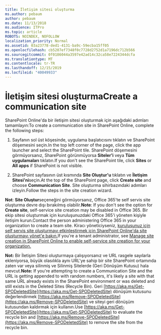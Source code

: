 ```yaml
---
title: İletişim sitesi oluşturma
ms.author: pebaum
author: pebaum
ms.date: 11/13/2018
ms.audience: ITPro
ms.topic: article
ROBOTS: NOINDEX, NOFOLLOW
localization_priority: Normal
ms.assetid: 03a23778-ded1-4131-ba9c-59ecba15ff05
ms.openlocfilehash: cb5207ef7348f0c7728d2752d1a7196dc712b566
ms.sourcegitcommit: 0f0186044a3597e42ad14c32ca58e7224344dcfa
ms.translationtype: MT
ms.contentlocale: tr-TR
ms.lasthandoff: 12/15/2019
ms.locfileid: "40049933"
---
```

# <a name="create-a-communication-site"></a><span data-ttu-id="bda1c-102">İletişim sitesi oluşturma</span><span class="sxs-lookup"><span data-stu-id="bda1c-102">Create a communication site</span></span>

<span data-ttu-id="bda1c-103">SharePoint Online'da bir iletişim sitesi oluşturmak için aşağıdaki adımları tamamlayın:</span><span class="sxs-lookup"><span data-stu-id="bda1c-103">To create a communication site in SharePoint Online, complete the following steps:</span></span> 
  
1. <span data-ttu-id="bda1c-104">Sayfanın sol üst köşesinde, uygulama başlatıcısını tıklatın ve SharePoint döşemesini seçin.</span><span class="sxs-lookup"><span data-stu-id="bda1c-104">In the top left corner of the page, click the app launcher and select the SharePoint tile.</span></span> <span data-ttu-id="bda1c-105">SharePoint döşemesini görmüyorsanız, SharePoint görünmüyorsa **Siteler'i** veya **Tüm uygulamaları** tıklatın.</span><span class="sxs-lookup"><span data-stu-id="bda1c-105">If you don't see the SharePoint tile, click **Sites** or **All apps** if SharePoint is not visible.</span></span> 
    
2. <span data-ttu-id="bda1c-106">SharePoint sayfasının üst kısmında **Site Oluştur'u** tıklatın ve **İletişim Sitesi'ni**seçin.</span><span class="sxs-lookup"><span data-stu-id="bda1c-106">At the top of the SharePoint page, click **Create site** and choose **Communication Site**.</span></span> <span data-ttu-id="bda1c-107">Site oluşturma sihirbazındaki adımları izleyin.</span><span class="sxs-lookup"><span data-stu-id="bda1c-107">Follow the steps in the site creation wizard.</span></span> 
    
 <span data-ttu-id="bda1c-108">**Not**: **Site Oluştur**seçeneğini görmüyorsanız, Office 365'te self servis site oluşturma devre dışı bırakılmış olabilir.</span><span class="sxs-lookup"><span data-stu-id="bda1c-108">**Note**: If you don't see the option for **Create site**, self-service site creation may be disabled in Office 365.</span></span> <span data-ttu-id="bda1c-109">Bir ekip sitesi oluşturmak için kuruluşunuzdaki Office 365'i yöneten kişiyle iletişim kurun.</span><span class="sxs-lookup"><span data-stu-id="bda1c-109">Contact the person administering Office 365 in your organization to create a team site.</span></span> <span data-ttu-id="bda1c-110">Kiracı yöneticiyseniz, [kuruluşunuz için self servis site oluşturmayı etkinleştirmek için SharePoint Online'da site oluşturmayı yönet'e bakın.](https://go.microsoft.com/fwlink/?linkid=2018780)</span><span class="sxs-lookup"><span data-stu-id="bda1c-110">If you're a tenant administrator, see [Manage site creation in SharePoint Online to enable self-service site creation for your organization.](https://go.microsoft.com/fwlink/?linkid=2018780)</span></span>
  
 <span data-ttu-id="bda1c-111">**Not:** Bir İletişim Sitesi oluşturmaya çalışıyorsanız ve URL rasgele sayılarla ekleniyorsa, büyük olasılıkla aynı URL'ye sahip bir site SharePoint ortamında zaten var veya silinmiş ve Silinmiş Sitelerde (Geri Dönüşüm Kutusu) hala mevcut.</span><span class="sxs-lookup"><span data-stu-id="bda1c-111">**Note:** If you're attempting to create a Communication Site and the URL is getting appended to with random numbers, it's likely a site with that same URL already exists in the SharePoint environment or was deleted and still exists in the Deleted Sites (Recycle Bin).</span></span> <span data-ttu-id="bda1c-112">Geri [https://aka.ms/Get-SPODeletedSite](https://aka.ms/Get-SPODeletedSite) dönüşüm kutusunu değerlendirmek [https://aka.ms/Remove-SPODeletedSite](https://aka.ms/Remove-SPODeletedSite) ve siteyi geri dönüşüm kutusundan kaldırmak için kullanın.</span><span class="sxs-lookup"><span data-stu-id="bda1c-112">Use [https://aka.ms/Get-SPODeletedSite](https://aka.ms/Get-SPODeletedSite) to evaluate the recycle bin and [https://aka.ms/Remove-SPODeletedSite](https://aka.ms/Remove-SPODeletedSite) to remove the site from the recycle bin.</span></span> 
  

